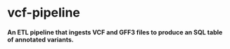 # vcf-pipeline
#### An ETL pipeline that ingests VCF and GFF3 files to produce an SQL table of annotated variants.
